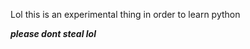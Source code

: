 Lol this is an experimental thing in order to learn python
                    
***please dont steal lol***